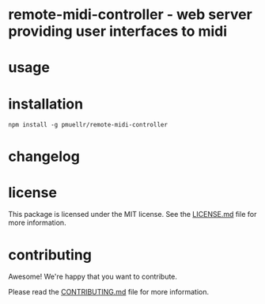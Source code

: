 remote-midi-controller - web server providing user interfaces to midi
================================================================================


usage
================================================================================


installation
================================================================================

    npm install -g pmuellr/remote-midi-controller


changelog
================================================================================



license
================================================================================

This package is licensed under the MIT license.  See the [LICENSE.md][] file
for more information.


contributing
================================================================================

Awesome!  We're happy that you want to contribute.

Please read the [CONTRIBUTING.md][] file for more information.


[LICENSE.md]: LICENSE.md
[CONTRIBUTING.md]: CONTRIBUTING.md
[CHANGELOG.md]: CHANGELOG.md